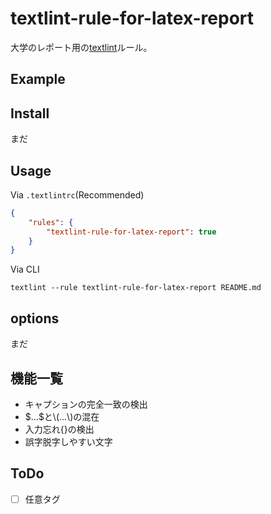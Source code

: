 # textlint-rule-for-latex-report

大学のレポート用の[textlint](https://github.com/textlint/textlint 'textlint')ルール。

## Example

## Install

まだ

## Usage

Via `.textlintrc`(Recommended)

```json
{
    "rules": {
        "textlint-rule-for-latex-report": true
    }
}
```

Via CLI

```cli
textlint --rule textlint-rule-for-latex-report README.md
```

## options

まだ

## 機能一覧

- キャプションの完全一致の検出
- \$...\$と\\(...\\)の混在
- 入力忘れ{}の検出
- 誤字脱字しやすい文字

## ToDo

- [ ] 任意タグ

